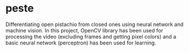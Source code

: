 # peste
Differentiating open pistachio from closed ones using neural network and machine vision.
In this project, OpenCV library has been used for processing the video (excluding frames and getting pixel colors) and a basic neural network (perceptron) has been used for learning.
